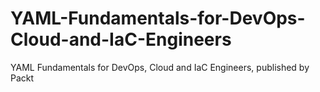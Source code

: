 # YAML-Fundamentals-for-DevOps-Cloud-and-IaC-Engineers
YAML Fundamentals for DevOps, Cloud and IaC Engineers, published by Packt
